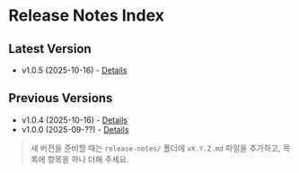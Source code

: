 ﻿# Release Notes Index

## Latest Version
- v1.0.5 (2025-10-16) - [Details](./release-notes/v1.0.5.md)

## Previous Versions
- v1.0.4 (2025-10-16) - [Details](./release-notes/v1.0.4.md)
- v1.0.0 (2025-09-??) - [Details](./release-notes/v1.0.0.md)

> 새 버전을 준비할 때는 `release-notes/` 폴더에 `vX.Y.Z.md` 파일을 추가하고, 목록에 항목을 하나 더해 주세요.
